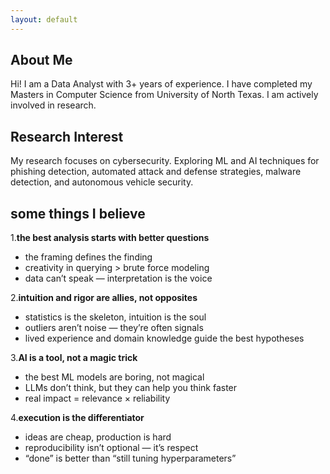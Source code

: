 ```yaml
---
layout: default
---
```


## About Me



Hi! I am a Data Analyst with 3+ years of experience. I have completed my Masters in Computer Science from University of North Texas. I am actively involved in research.

## Research Interest

My research focuses on cybersecurity. Exploring ML and AI techniques for phishing detection, automated attack and defense strategies, malware detection, and autonomous vehicle security.

## some things I believe
 1.**the best analysis starts with better questions**
 * the framing defines the finding
 * creativity in querying > brute force modeling
 * data can’t speak — interpretation is the voice

 2.**intuition and rigor are allies, not opposites**
 * statistics is the skeleton, intuition is the soul
 * outliers aren’t noise — they’re often signals
 * lived experience and domain knowledge guide the best hypotheses

 3.**AI is a tool, not a magic trick**
 * the best ML models are boring, not magical
 * LLMs don’t think, but they can help you think faster
 * real impact = relevance × reliability

 4.**execution is the differentiator**
  * ideas are cheap, production is hard
  * reproducibility isn’t optional — it’s respect
  * “done” is better than “still tuning hyperparameters”





